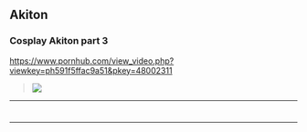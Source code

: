 ## Akiton
### Cosplay Akiton part 3
https://www.pornhub.com/view_video.php?viewkey=ph591f5ffac9a51&pkey=48002311
>![](https://ci.phncdn.com/videos/201705/19/117081391/original/(m=ecuKGgaaaa)(mh=YrktnnR0x-FhGiK6)12.jpg)
---
### 

>![]()
---

